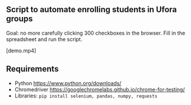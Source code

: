 ## Script to automate enrolling students in Ufora groups

Goal: no more carefully clicking 300 checkboxes in the browser. Fill in the spreadsheet and run the script.

[demo.mp4]

## Requirements

- Python
https://www.python.org/downloads/
- Chromedriver
https://googlechromelabs.github.io/chrome-for-testing/
- Libraries:
`pip install selenium, pandas, numpy, requests`
